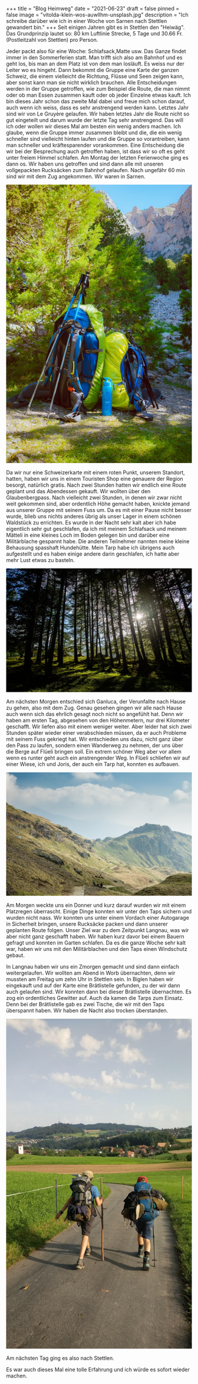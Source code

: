 +++
title = "Blog Heimweg"
date = "2021-06-23"
draft = false
pinned = false
image = "vitolda-klein-wos-auwllhm-unsplash.jpg"
description = "Ich schreibe darüber wie ich in einer Woche von Sarnen nach Stettlen gewandert bin."
+++
Seit einigen Jahren gibt es in Stettlen den "Heiwäg". Das Grundprinzip lautet so: 80 km Luftlinie Strecke, 5 Tage und 30.66 Fr. (Postleitzahl von Stettlen) pro Person.

Jeder packt also für eine Woche: Schlafsack,Matte usw. Das Ganze findet immer in den Sommerferien statt. Man trifft sich also am Bahnhof und es geht los, bis man an dem Platz ist von dem man losläuft. Es weiss nur der Leiter wo es hingeht. Dann bekommt die Gruppe eine Karte der ganzen Schweiz, die einem vielleicht die Richtung, Flüsse und Seen zeigen kann, aber sonst kann man sie nicht wirklich brauchen. Alle Entscheidungen werden in der Gruppe getroffen, wie zum Beispiel die Route, die man nimmt oder ob man Essen zusammen kauft oder ob jeder Einzelne etwas kauft. Ich bin dieses Jahr schon das zweite Mal dabei und freue mich schon darauf, auch wenn ich weiss, dass es sehr anstrengend werden kann. Letztes Jahr sind wir von Le Gruyère gelaufen. Wir haben letztes Jahr die Route nicht so gut eingeteilt und darum wurde der letzte Tag sehr anstrengend. Das will ich oder wollen wir dieses Mal am besten ein wenig anders machen. Ich glaube, wenn die Gruppe immer zusammen bleibt und die, die ein wenig schneller sind vielleicht hinten laufen und die Gruppe so vorantreiben, kann man schneller und kräftesparender vorankommen. Eine Entscheidung die wir bei der Besprechung auch getroffen haben, ist dass wir so oft es geht unter freiem Himmel schlafen. Am Montag der letzten Ferienwoche ging es dann os. Wir haben uns getroffen und sind dann alle mit unseren vollgepackten Rucksäcken zum Bahnhof gelaufen. Nach ungefähr 60 min sind wir mit dem Zug angekommen. Wir waren in Sarnen. 

![](mohammad-alizade-zcrghzf0q1a-unsplash-1-.jpg)

Da wir nur eine Schweizerkarte mit einem roten Punkt, unserem Standort, hatten, haben wir uns in einem Touristen Shop eine genauere der Region besorgt, natürlich gratis. Nach zwei Stunden hatten wir endlich eine Route geplant und das Abendessen gekauft. Wir wollten über den Glaubenbergpass. Nach vielleicht zwei Stunden, in denen wir zwar nicht weit gekommen sind, aber ordentlich Höhe gemacht haben, knickte jemand aus unserer Gruppe mit seinem Fuss um. Da es mit einer Pause nicht besser wurde, blieb uns nichts anderes übrig als unser Lager in einem schönen Waldstück zu errichten. Es wurde in der Nacht sehr kalt aber ich habe eigentlich sehr gut geschlafen, da ich mit meinem Schlafsack und meinem Mätteli in eine kleines Loch im Boden gelegen bin und darüber eine Militärblache gespannt habe. Die anderen Teilnehmer nannten meine kleine Behausung spasshaft Hundehütte. Mein Tarp habe ich übrigens auch aufgestellt und es haben einige andere darin geschlafen, ich hatte aber mehr Lust etwas zu basteln. 

![](gregoire-ceas-xumu1w4nq4o-unsplash-1-.jpg)

Am nächsten Morgen entschied sich Ganluca, der Verunfallte nach Hause zu gehen, also mit dem Zug. Genau gesehen gingen wir alle nach Hause auch wenn sich das ehrlich gesagt noch nicht so angefühlt hat. Denn wir haben am ersten Tag, abgesehen von den Höhenmetern, nur drei Kilometer geschafft. Wir liefen also mit einem weniger weiter. Aber leider hat sich zwei Stunden später wieder einer verabschieden müssen, da er auch Probleme mit seinem Fuss gekriegt hat. Wir entschieden uns dazu, nicht ganz über den Pass zu laufen, sondern einen Wanderweg zu nehmen, der uns über die Berge auf Flüeli bringen soll. Ein extrem schöner Weg aber vor allem wenn es runter geht auch ein anstrengender Weg. In Flüeli schliefen wir auf einer Wiese, ich und Joris, der auch ein Tarp hat, konnten es aufbauen. 

![](mark-west-3es9vycbi2k-unsplash.jpg)

Am Morgen weckte uns ein Donner und kurz darauf wurden wir mit einem Platzregen überrascht. Einige Dinge konnten wir unter den Taps sichern und wurden nicht nass. Wir konnten uns unter einem Vordach einer Autogarage in Sicherheit bringen, unsere Rucksäcke packen und dann unserer geplanten Route folgen. Unser Ziel war zu dem Zeitpunkt Langnau, was wir aber nicht ganz geschafft haben. Wir haben kurz davor bei einem Bauern gefragt und konnten im Garten schlafen. Da es die ganze Woche sehr kalt war, haben wir uns mit den Militärblachen und den Taps einen Windschutz gebaut. 

In Langnau haben wir uns ein Zmorgen gemacht und sind dann einfach weitergelaufen. Wir wollten am Abend in Worb übernachten, denn wir mussten am Freitag um zehn Uhr in Stettlen sein. In Biglen haben wir eingekauft und auf der Karte eine Brätlistelle gefunden, zu der wir dann auch gelaufen sind. Wir konnten dann bei dieser Brätlistelle übernachten. Es zog ein ordentliches Gewitter auf. Auch da kamen die Tarps zum Einsatz. Denn bei der Brätlistelle gab es zwei Tische, die wir mit den Taps überspannt haben. Wir haben die Nacht also trocken überstanden. 

![](59026.jpg)

Am nächsten Tag ging es also nach Stettlen. 

Es war auch dieses Mal eine tolle Erfahrung und ich würde es sofort wieder machen.